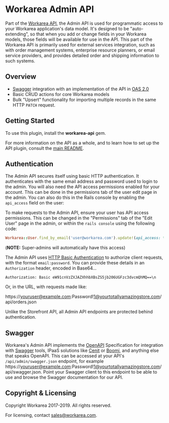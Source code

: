 # Workarea Admin API

Part of the [Workarea API][], the Admin API is used for programmatic
access to your Workarea application's data model. It's designed to be
"auto-extending", so that when you add or change fields in your Workarea
models, those fields will be available for use in the API. This part of
the Workarea API is primarily used for external services integration,
such as with order management systems, enterprise resource planners, or
email service providers, and provides detailed order and shipping information
to such systems.

## Overview

- [Swagger][] integration with an implementation of the API in [OAS 2.0][OpenAPI]
- Basic CRUD actions for core Workarea models
- Bulk "Upsert" functionality for importing multiple records in the same
  HTTP `PATCH` request.

## Getting Started

To use this plugin, install the **workarea-api** gem.

For more information on the API as a whole, and to learn how to set up
the API plugin, consult the [main README][Workarea API].

## Authentication

The Admin API secures itself using basic HTTP authentication. It authenticates
with the same email address and password used to login to the admin. You will
also need the API access permissions enabled for your account. This can be done
in the permissions tab of the user edit page in the admin. You can also do this
in the Rails console by enabling the `api_access` field on the user:

To make requests to the Admin API, ensure your user has API access
permissions. This can be changed in the "Permissions" tab of the "Edit
User" page in the admin, or within the `rails console` using the
following code:

```ruby
Workarea::User.find_by_email('user@workarea.com').update!(api_access: true)
```

(**NOTE:** Super-admins will automatically have this access)

The Admin API uses [HTTP Basic Authentication][] to authorize client
requests, with the format `email:password`. You can provide these
details in an `Authorization` header, encoded in Base64...

```http
Authorization: Basic eW91cnVzZXJAZXhhbXBsZS5jb206UGFzc3dvcmQhMQ==\n
```

Or, in the URL, with requests made like:

https://youruser@example.com:Password!1@yourtotallyamazingstore.com/api/orders.json

Unlike the Storefront API, all Admin API endpoints are protected behind
authentication.

## Swagger

Workarea's Admin API implements the [OpenAPI][] Specification for
integration with [Swagger][] tools, IPaaS solutions like [Cenit][] or
[Boomi][], and anything else that speaks OpenAPI. This can be accessed
at your API's `/api/admin/swagger.json` endpoint, for example
https://youruser@example.com:Password!1@yourtotallyamazingstore.com/api/swagger.json.
Point your Swagger client to this endpoint to be able to use and browse
the Swagger documentation for our API.

## Copyright & Licensing

Copyright Workarea 2017-2019. All rights reserved.

For licensing, contact [sales@workarea.com][].

[Workarea API]: https://homebase.weblinc.com/plugins/workarea-api-admin
[sales@workarea.com]: mailto:sales@workarea.com
[HTTP Basic Authentication]: https://developer.mozilla.org/en-US/docs/Web/HTTP/Authentication#Basic_authentication_scheme
[OpenAPI]: https://swagger.io/resources/open-api/
[Swagger]: https://swagger.io
[Cenit]: https://cenit.io
[Boomi]: https://boomi.com
